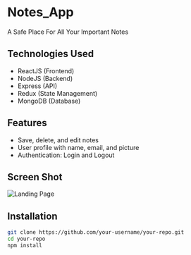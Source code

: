# Notes_App

A Safe Place For All Your Important Notes

## Technologies Used

- ReactJS (Frontend)
- NodeJS (Backend)
- Express (API)
- Redux (State Management)
- MongoDB (Database)

## Features

- Save, delete, and edit notes
- User profile with name, email, and picture
- Authentication: Login and Logout

## Screen Shot 

![Landing Page](frontend/ScreenShot/Landing_Page.png)

## Installation

```bash
git clone https://github.com/your-username/your-repo.git
cd your-repo
npm install



